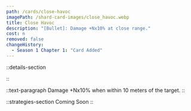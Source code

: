 ```yaml
---
path: /cards/close-havoc
imagePath: /shard-card-images/close_havoc.webp
title: Close Havoc
description: "[Bullet]: Damage +Nx10% at close range."
cost: n
removed: false
changeHistory:
  - Season 1 Chapter 1: "Card Added"
---
```


::details-section

::

::text-paragraph
Damage +Nx10% when within 10 meters of the target.
::

::strategies-section
Coming Soon
::
